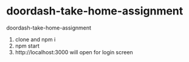 # doordash-take-home-assignment
doordash-take-home-assignment
1. clone and npm i
2. npm start
3. http://localhost:3000 will open for login screen
